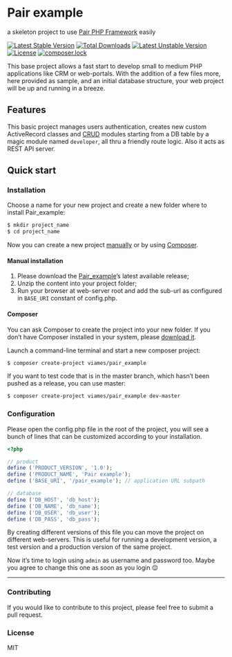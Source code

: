 # Pair example
a skeleton project to use [Pair PHP Framework](https://github.com/Viames/Pair) easily

[![Latest Stable Version](https://poser.pugx.org/viames/pair_example/v/stable)](https://packagist.org/packages/viames/pair_example)
[![Total Downloads](https://poser.pugx.org/viames/pair_example/downloads)](https://packagist.org/packages/viames/pair_example)
[![Latest Unstable Version](https://poser.pugx.org/viames/pair_example/v/unstable)](https://packagist.org/packages/viames/pair_example)
[![License](https://poser.pugx.org/viames/pair_example/license)](https://packagist.org/packages/viames/pair_example)
[![composer.lock](https://poser.pugx.org/viames/pair_example/composerlock)](https://packagist.org/packages/viames/pair_example)

This base project allows a fast start to develop small to medium PHP applications like CRM or web-portals.
With the addition of a few files more, here provided as sample, and an initial database structure, your web project will be up and running in a breeze.

## Features
This basic project manages users authentication, creates new custom ActiveRecord classes and [CRUD](https://en.wikipedia.org/wiki/Create,_read,_update_and_delete) modules starting from a DB table by a magic module named `developer`, all thru a friendly route logic.
Also it acts as REST API server.

## Quick start

### Installation

Choose a name for your new project and create a new folder where to install Pair_example:

```bash
$ mkdir project_name
$ cd project_name
```
Now you can create a new project [manually](#manual-installation) or by using [Composer](#composer).

#### <a name="manual-installation">Manual installation</a>

1. Please download the [Pair_example](https://github.com/Viames/Pair_example/releases)’s latest available release;
2. Unzip the content into your project folder;
3. Run your browser at web-server root and add the sub-url as configured in `BASE_URI` constant of config.php.

#### <a name="composer">Composer</a>

You can ask Composer to create the project into your new folder. If you don’t have Composer installed in your system, please [download it](https://getcomposer.org/).

Launch a command-line terminal and start a new composer project:

```bash
$ composer create-project viames/pair_example
```

If you want to test code that is in the master branch, which hasn’t been pushed as a release, you can use master:

```bash
$ composer create-project viames/pair_example dev-master
```

### Configuration

Please open the config.php file in the root of the project, you will see a bunch of lines that can be customized according to your installation.

```PHP
<?php

// product
define ('PRODUCT_VERSION', '1.0');
define ('PRODUCT_NAME', 'Pair example');
define ('BASE_URI', '/pair_example'); // application URL subpath

// database
define ('DB_HOST', 'db_host');
define ('DB_NAME', 'db_name');
define ('DB_USER', 'db_user');
define ('DB_PASS', 'db_pass');
```

By creating different versions of this file you can move the project on different web-servers. This is useful for running a development version, a test version and a production version of the same project.

Now it’s time to login using `admin` as username and password too. Maybe you agree to change this one as soon as you login 😌

---

### Contributing

If you would like to contribute to this project, please feel free to submit a pull request.

### License

MIT
